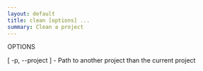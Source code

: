 ```yaml
---
layout: default
title: clean [options] ... 
summary: Clean a project                                 
---
```

   
OPTIONS

   [ -p, --project <string> ] - Path to another project than the current project


